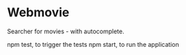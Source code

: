 # Webmovie

Searcher for movies - with autocomplete.

npm test, to trigger the tests
npm start, to run the application
